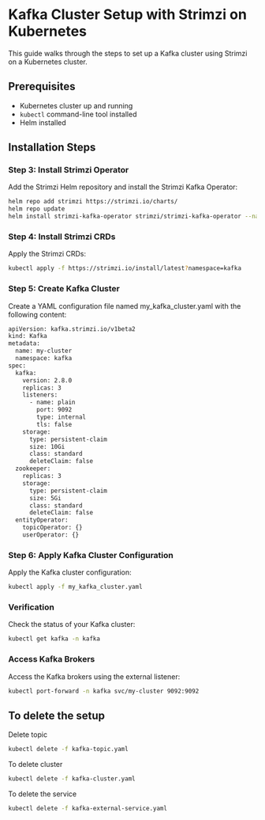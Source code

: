 # Kafka Cluster Setup with Strimzi on Kubernetes

This guide walks through the steps to set up a Kafka cluster using Strimzi on a Kubernetes cluster.

## Prerequisites
- Kubernetes cluster up and running
- `kubectl` command-line tool installed
- Helm installed

## Installation Steps

### Step 3: Install Strimzi Operator
Add the Strimzi Helm repository and install the Strimzi Kafka Operator:
```sh
helm repo add strimzi https://strimzi.io/charts/
helm repo update
helm install strimzi-kafka-operator strimzi/strimzi-kafka-operator --namespace kafka
```

### Step 4: Install Strimzi CRDs
Apply the Strimzi CRDs:
```sh
kubectl apply -f https://strimzi.io/install/latest?namespace=kafka
```

### Step 5: Create Kafka Cluster
Create a YAML configuration file named my_kafka_cluster.yaml with the following content:
```sh
apiVersion: kafka.strimzi.io/v1beta2
kind: Kafka
metadata:
  name: my-cluster
  namespace: kafka
spec:
  kafka:
    version: 2.8.0
    replicas: 3
    listeners:
      - name: plain
        port: 9092
        type: internal
        tls: false
    storage:
      type: persistent-claim
      size: 10Gi
      class: standard
      deleteClaim: false
  zookeeper:
    replicas: 3
    storage:
      type: persistent-claim
      size: 5Gi
      class: standard
      deleteClaim: false
  entityOperator:
    topicOperator: {}
    userOperator: {}
```

### Step 6: Apply Kafka Cluster Configuration
Apply the Kafka cluster configuration:
```sh
kubectl apply -f my_kafka_cluster.yaml
```

### Verification
Check the status of your Kafka cluster:
```sh
kubectl get kafka -n kafka
```

### Access Kafka Brokers
Access the Kafka brokers using the external listener:
```sh
kubectl port-forward -n kafka svc/my-cluster 9092:9092
```


## To delete the setup
Delete topic
```sh
kubectl delete -f kafka-topic.yaml
```

To delete cluster
```sh
kubectl delete -f kafka-cluster.yaml
```

To delete the service
```sh
kubectl delete -f kafka-external-service.yaml
```
